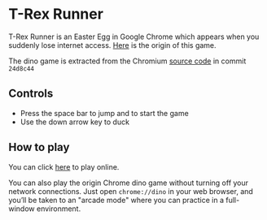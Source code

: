 # T-Rex Runner

T-Rex Runner is an Easter Egg in Google Chrome which appears when you suddenly lose internet access. [Here](https://www.blog.google/products/chrome/chrome-dino/) is the origin of this game.

The dino game is extracted from the Chromium [source code](https://cs.chromium.org/chromium/src/components/neterror/resources/offline.js) in commit `24d8c44`

## Controls

* Press the space bar to jump and to start the game
* Use the down arrow key to duck

## How to play

You can click [here](https://gitalm.github.io/dino/) to play online.

You can also play the origin Chrome dino game without turning off your network connections. Just open `chrome://dino` in your web browser, and you’ll be taken to an "arcade mode" where you can practice in a full-window environment.
